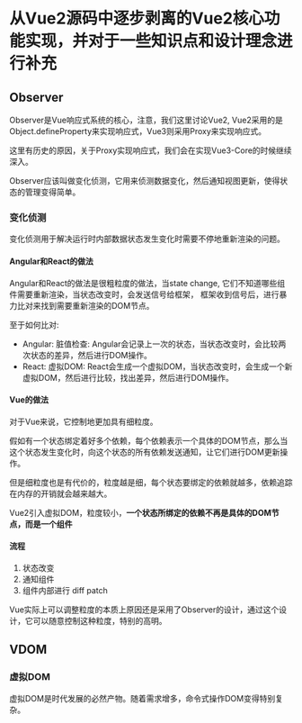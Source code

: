 # 从Vue2源码中逐步剥离的Vue2核心功能实现，并对于一些知识点和设计理念进行补充

## Observer

Observer是Vue响应式系统的核心，注意，我们这里讨论Vue2, Vue2采用的是Object.defineProperty来实现响应式，Vue3则采用Proxy来实现响应式。

这里有历史的原因，关于Proxy实现响应式，我们会在实现Vue3-Core的时候继续深入。

Observer应该叫做变化侦测，它用来侦测数据变化，然后通知视图更新，使得状态的管理变得简单。

### 变化侦测

变化侦测用于解决运行时内部数据状态发生变化时需要不停地重新渲染的问题。

#### Angular和React的做法

Angular和React的做法是很粗粒度的做法，当state change, 它们不知道哪些组件需要重新渲染，当状态改变时，会发送信号给框架，
框架收到信号后，进行暴力比对来找到需要重新渲染的DOM节点。

至于如何比对:

- Angular: 脏值检查: Angular会记录上一次的状态，当状态改变时，会比较两次状态的差异，然后进行DOM操作。
- React: 虚拟DOM: React会生成一个虚拟DOM，当状态改变时，会生成一个新虚拟DOM，然后进行比较，找出差异，然后进行DOM操作。

#### Vue的做法

对于Vue来说，它控制地更加具有细粒度。

假如有一个状态绑定着好多个依赖，每个依赖表示一个具体的DOM节点，那么当这个状态发生变化时，向这个状态的所有依赖发送通知，让它们进行DOM更新操作。

但是细粒度也是有代价的，粒度越是细，每个状态要绑定的依赖就越多，依赖追踪在内存的开销就会越来越大。

Vue2引入虚拟DOM，粒度较小，**一个状态所绑定的依赖不再是具体的DOM节点，而是一个组件**

#### 流程

1. 状态改变
2. 通知组件
3. 组件内部进行 diff patch

Vue实际上可以调整粒度的本质上原因还是采用了Observer的设计，通过这个设计，它可以随意控制这种粒度，特别的高明。

## VDOM

### 虚拟DOM

虚拟DOM是时代发展的必然产物。随着需求增多，命令式操作DOM变得特别复杂。
